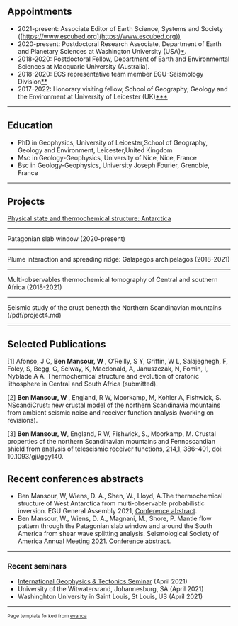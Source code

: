 ## Appointments

* 2021-present: Associate Editor of Earth Science, Systems and Society ([https://www.escubed.org](https://www.escubed.org))
* 2020-present: Postdoctoral Research Associate, Department of Earth and Planetary Sciences at Washington University (USA)[*](https://eps.wustl.edu/people/walid-ben-mansour).
* 2018-2020: Postdoctoral Fellow, Department of Earth and Environmental Sciences at Macquarie University (Australia).
* 2018-2020: ECS representative team member EGU-Seismology Division[**](https://blogs.egu.eu/divisions/sm/2018/05/11/the-new-ecs-reps-team-of-the-seismology-division/)
* 2017-2022: Honorary visiting fellow, School of Geography, Geology and the Environment at University of Leicester (UK)[***](https://le.ac.uk/gge/people/emeritus-honorary)

---
## Education

* PhD in Geophysics, University of Leicester,School of Geography, Geology and Environment, Leicester,United Kingdom
* Msc in Geology-Geophysics, University of Nice, Nice, France
* Bsc in Geology-Geophysics, University Joseph Fourier, Grenoble, France

---
## Projects

[Physical state and thermochemical structure: Antarctica](/pdf/project1.md)

---
Patagonian slab window (2020-present)

---
Plume interaction and spreading ridge: Galapagos archipelagos (2018-2021)

---
Multi-observables thermochemical tomography of Central and southern Africa (2018-2021)

---
Seismic study of the crust beneath the Northern Scandinavian mountains (/pdf/project4.md)

---

## Selected Publications
[1] Afonso, J C, <b>Ben Mansour, W </b>, O’Reilly, S Y, Griffin, W L, Salajeghegh, F, Foley, S,  Begg, G, Selway, K, Macdonald, A, Januszczak, N, Fomin, I, Nyblade A A. Thermochemical structure and evolution of cratonic lithosphere in Central and South Africa (submitted).

[2] <b>Ben Mansour, W </b>, England, R W, Moorkamp, M, Kohler A, Fishwick, S. NScandiCrust: new crustal model of the northern Scandinavia mountains from ambient seismic noise and receiver function analysis (working on revisions).

[3] <b>Ben Mansour, W</b>,  England, R W, Fishwick, S., Moorkamp, M. Crustal properties of the northern Scandinavian mountains and Fennoscandian shield from analysis of teleseismic receiver functions, 214,1, 386–401, doi: 10.1093/gji/ggy140.

## Recent conferences abstracts

* Ben Mansour, W, Wiens, D. A., Shen, W., Lloyd, A.The thermochemical structure of West Antarctica from multi-observable probabilistic inversion. EGU General Assembly 2021, [Conference abstract](https://meetingorganizer.copernicus.org/EGU21/EGU21-6917.html).
* Ben Mansour, W., Wiens, D. A., Magnani, M., Shore, P. Mantle flow pattern through the Patagonian slab window and around the South America from shear wave splitting analysis. Seismological Society of America Annual Meeting 2021. [Conference abstract](https://seismosoc.secure-platform.com/a/solicitations/24/sessiongallery/463/application/6514).

---

### Recent seminars
* [International Geophysics & Tectonics Seminar](https://youtu.be/lfe7DyoNAgc) (April 2021)
* University of the Witwatersrand, Johannesburg, SA (April 2021)
* Washinghton University in Saint Louis, St Louis, US (April 2021)

---
<p style="font-size:11px">Page template forked from <a href="https://github.com/evanca/quick-portfolio">evanca</a></p>
<!-- Remove above link if you don't want to attibute -->
